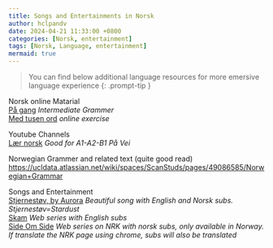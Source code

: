 ```yaml
---
title: Songs and Entertainments in Norsk 
author: hclpandv
date: 2024-04-21 11:33:00 +0800
categories: [Norsk, entertainment]
tags: [Norsk, Language, entertainment]
mermaid: true
---
```


> You can find below additional language resources for more emersive language experience 
{: .prompt-tip }

Norsk online Matarial  
[På gang](https://paagang.com/) *Intermediate Grammer*  
[Med tusen ord](https://mto.portfolio.no/) *online exercise*

Youtube Channels  
[Lær norsk](https://www.youtube.com/@learn-norwegian-truong/playlists) *Good for A1-A2-B1 På Vei*  

Norwegian Grammer and related text (quite good read)    
https://ucldata.atlassian.net/wiki/spaces/ScanStuds/pages/49086585/Norwegian+Grammar

Songs and Entertainment  
[Stjernestøv, by Aurora](https://www.youtube.com/watch?v=3lFkDc6dFoY) *Beautiful song with English and Norsk subs. Stjernestøv=Stardust*  
[Skam](https://www.dailymotion.com/video/x54m3h7 ) *Web series with English subs*  
[Side Om Side](https://tv.nrk.no/serie/side-om-side/sesong/1) *Web series on NRK with norsk subs, only available in Norway. If translate the NRK page using chrome, subs will also be translated*   
